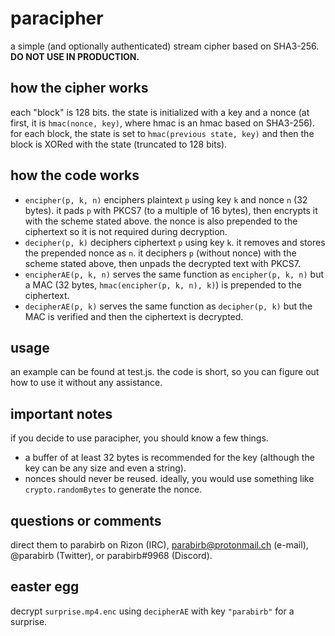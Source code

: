 # paracipher
a simple (and optionally authenticated) stream cipher based on SHA3-256. **DO NOT USE IN PRODUCTION.**

## how the cipher works
each "block" is 128 bits. the state is initialized with a key and a nonce (at first, it is `hmac(nonce, key)`, where hmac is an hmac based on SHA3-256). for each block, the state is set to `hmac(previous state, key)` and then the block is XORed with the state (truncated to 128 bits).

## how the code works
* `encipher(p, k, n)` enciphers plaintext `p` using key `k` and nonce `n` (32 bytes). it pads `p` with PKCS7 (to a multiple of 16 bytes), then encrypts it with the scheme stated above. the nonce is also prepended to the ciphertext so it is not required during decryption.
* `decipher(p, k)` deciphers ciphertext `p` using key `k`. it removes and stores the prepended nonce as `n`. it deciphers `p` (without nonce) with the scheme stated above, then unpads the decrypted text with PKCS7.
* `encipherAE(p, k, n)` serves the same function as `encipher(p, k, n)` but a MAC (32 bytes, `hmac(encipher(p, k, n), k)`) is prepended to the ciphertext.
* `decipherAE(p, k)` serves the same function as `decipher(p, k)` but the MAC is verified and then the ciphertext is decrypted.

## usage
an example can be found at test.js. the code is short, so you can figure out how to use it without any assistance.

## important notes
if you decide to use paracipher, you should know a few things.
* a buffer of at least 32 bytes is recommended for the key (although the key can be any size and even a string).
* nonces should never be reused. ideally, you would use something like `crypto.randomBytes` to generate the nonce.

## questions or comments
direct them to parabirb on Rizon (IRC), parabirb@protonmail.ch (e-mail), @parabirb (Twitter), or parabirb#9968 (Discord).

## easter egg
decrypt `surprise.mp4.enc` using `decipherAE` with key `"parabirb"` for a surprise.
